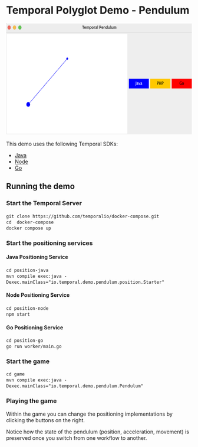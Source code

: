 # Temporal Polyglot Demo - Pendulum

<p align="center">
<img src="img/pendulum.png" height="300px" alt="Temporal Pendulum Game"/>
</p>

This demo uses the following Temporal SDKs:

* [Java](https://docs.temporal.io/docs/java/introduction)
* [Node](https://docs.temporal.io/docs/node/introduction)
* [Go](https://docs.temporal.io/docs/go/introduction)

## Running the demo

### Start the Temporal Server

```shell script
git clone https://github.com/temporalio/docker-compose.git
cd  docker-compose
docker compose up
```

### Start the positioning services

#### Java Positioning Service

```shell script
cd position-java
mvn compile exec:java -Dexec.mainClass="io.temporal.demo.pendulum.position.Starter"
```

#### Node Positioning Service

```shell script
cd position-node
npm start
```

#### Go Positioning Service

```shell script
cd position-go
go run worker/main.go
```

### Start the game

```shell script
cd game
mvn compile exec:java -Dexec.mainClass="io.temporal.demo.pendulum.Pendulum"
```

### Playing the game

Within the game you can change the positioning implementations
by clicking the buttons on the right.

Notice how the state of the pendulum (position, acceleration, movement)
is preserved once you switch from one workflow to another.
